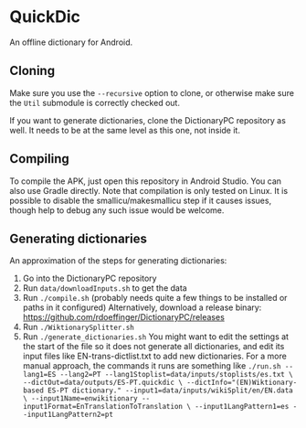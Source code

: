 # QuickDic
An offline dictionary for Android.

## Cloning
Make sure you use the `--recursive` option to clone, or otherwise
make sure the `Util` submodule is correctly checked out.

If you want to generate dictionaries, clone the DictionaryPC
repository as well. It needs to be at the same level as this one, not
inside it.

## Compiling
To compile the APK, just open this repository in Android Studio.
You can also use Gradle directly.
Note that compilation is only tested on Linux.
It is possible to disable the smallicu/makesmallicu step if it causes
issues, though help to debug any such issue would be welcome.

## Generating dictionaries
An approximation of the steps for generating dictionaries:
1. Go into the DictionaryPC repository
2. Run `data/downloadInputs.sh` to get the data
3. Run `./compile.sh` (probably needs quite a few things to be installed or paths in it configured)
   Alternatively, download a release binary: https://github.com/rdoeffinger/DictionaryPC/releases
4. Run `./WiktionarySplitter.sh`
5. Run `./generate_dictionaries.sh`
   You might want to edit the settings at the start of the file
   so it does not generate all dictionaries, and edit its input files
   like EN-trans-dictlist.txt to add new dictionaries.
   For a more manual approach, the commands it runs are something like
  `./run.sh --lang1=ES --lang2=PT --lang1Stoplist=data/inputs/stoplists/es.txt \
  --dictOut=data/outputs/ES-PT.quickdic \
  --dictInfo="(EN)Wiktionary-based ES-PT dictionary." --input1=data/inputs/wikiSplit/en/EN.data \
  --input1Name=enwikitionary --input1Format=EnTranslationToTranslation \
  --input1LangPattern1=es --input1LangPattern2=pt`
